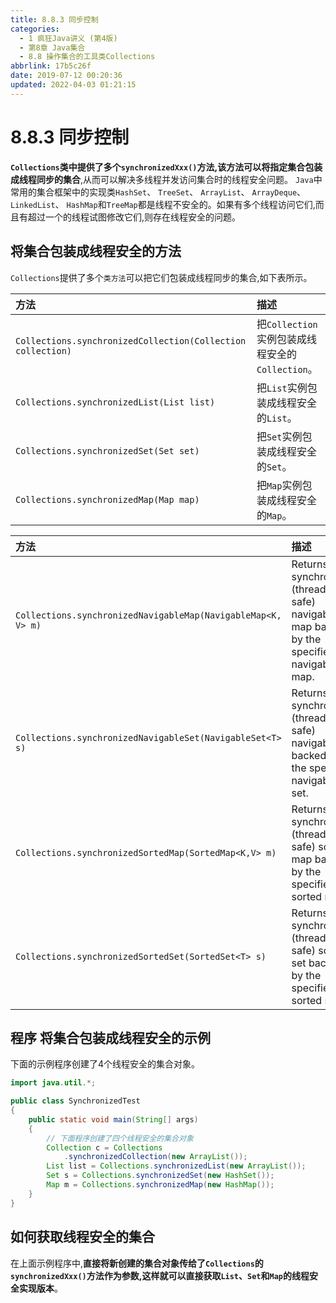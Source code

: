 ```yaml
---
title: 8.8.3 同步控制
categories: 
  - 1 疯狂Java讲义 (第4版)
  - 第8章 Java集合
  - 8.8 操作集合的工具类Collections
abbrlink: 17b5c26f
date: 2019-07-12 00:20:36
updated: 2022-04-03 01:21:15
---
```

# 8.8.3 同步控制 #
**`Collections`类中提供了多个`synchronizedXxx()`方法,该方法可以将指定集合包装成线程同步的集合**,从而可以解决多线程并发访问集合时的线程安全问题。
`Java`中常用的集合框架中的实现类`HashSet`、 `TreeSet`、 `ArrayList`、 `ArrayDeque`、 `LinkedList`、 `HashMap`和`TreeMap`都是线程不安全的。如果有多个线程访问它们,而且有超过一个的线程试图修改它们,则存在线程安全的问题。

## 将集合包装成线程安全的方法
`Collections`提供了多个`类方法`可以把它们包装成线程同步的集合,如下表所示。

|方法|描述|
|:---|:---|
|`Collections.synchronizedCollection(Collection collection)`|把`Collection`实例包装成线程安全的`Collection`。|
|`Collections.synchronizedList(List list)`|把`List`实例包装成线程安全的`List`。|
|`Collections.synchronizedSet(Set set)`|把`Set`实例包装成线程安全的`Set`。|
|`Collections.synchronizedMap(Map map)`|把`Map`实例包装成线程安全的`Map`。|


|方法|描述|
|:--|:--|
|`Collections.synchronizedNavigableMap(NavigableMap<K,​V> m)`|Returns a synchronized (thread-safe) navigable map backed by the specified navigable map.|
|`Collections.synchronizedNavigableSet(NavigableSet<T> s)`|Returns a synchronized (thread-safe) navigable set backed by the specified navigable set.|
|`Collections.synchronizedSortedMap(SortedMap<K,​V> m)`|Returns a synchronized (thread-safe) sorted map backed by the specified sorted map.|
|`Collections.synchronizedSortedSet(SortedSet<T> s)`|Returns a synchronized (thread-safe) sorted set backed by the specified sorted set.|

## 程序 将集合包装成线程安全的示例
下面的示例程序创建了4个线程安全的集合对象。
```java
import java.util.*;

public class SynchronizedTest
{
    public static void main(String[] args)
    {
        // 下面程序创建了四个线程安全的集合对象
        Collection c = Collections
            .synchronizedCollection(new ArrayList());
        List list = Collections.synchronizedList(new ArrayList());
        Set s = Collections.synchronizedSet(new HashSet());
        Map m = Collections.synchronizedMap(new HashMap());
    }
}
```
## 如何获取线程安全的集合
在上面示例程序中,**直接将新创建的集合对象传给了`Collections`的`synchronizedXxx()`方法作为参数,这样就可以直接获取`List`、`Set`和`Map`的线程安全实现版本**。
